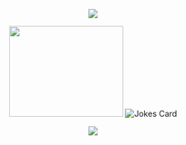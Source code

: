 <!--<p align="center">
<a href="https://git.io/typing-svg"><img src="https://readme-typing-svg.demolab.com?font=Arial&pause=1000&color=000000&background=FFFFFF&center=true&vCenter=true&width=435&lines=%E3%82%AB%E3%83%A8%E3%83%96%E3%82%B9%E3%82%AD%E3%81%AE%E3%83%97%E3%83%AD%E3%83%95%E3%82%A3%E3%83%BC%E3%83%AB;caiovsky's+profile" alt="Typing SVG" /></a>-->

<p align="center">
  <img src="https://64.media.tumblr.com/dd86ec051142eb2115b87417d43424cc/tumblr_p7pgr1DteG1vpf6ddo1_400.gif">  
</p>
  
<p align="center">
  <img src="https://media.tenor.com/NQ0nRbi_REIAAAAM/awesome-computer-kid-computer.gif" 
    style="width: 200px; height: 160px;"
  /> 
  <img src="https://readme-jokes.vercel.app/api?hideBorder"
    alt="Jokes Card" />
</p>
  
<p align="center"><img src="https://profile-counter.glitch.me/caiovsky/count.svg"></p>

<!--
Resources this page uses: 
Visitor Count - https://twitter.com/ryanlanciaux/status/1283755637126705152 
Jokes - https://github.com/ABSphreak/readme-jokes
Dynamic writing - https://github.com/DenverCoder1/readme-typing-svg

**caiovsky/caiovsky** is a ✨ _special_ ✨ repository because its `README.md` (this file) appears on your GitHub profile.

Here are some ideas to get you started:

- 🔭 I’m currently working on ...
- 🌱 I’m currently learning ...
- 👯 I’m looking to collaborate on ...
- 🤔 I’m looking for help with ...
- 💬 Ask me about ...
- 📫 How to reach me: ...
- 😄 Pronouns: ...
- ⚡ Fun fact: ...
-->
